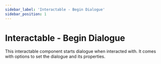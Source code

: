 ```yaml
---
sidebar_label: 'Interactable - Begin Dialogue'
sidebar_position: 1
---
```


# Interactable - Begin Dialogue

This interactable component starts dialogue when interacted with. It comes with options to set the dialogue and its properties.
